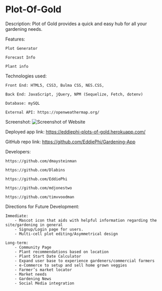 # Plot-Of-Gold


Description:
    Plot of Gold provides a quick and easy hub for all your gardening needs.

Features:

    Plot Generator

    Forecast Info

    Plant info

Technologies used:
    
    Front End: HTML5, CSS3, Bulma CSS, NES.CSS,
    
    Back End: JavaScript, jQuery, NPM (Sequelize, Fetch, dotenv)
    
    Database: mySQL
    
    External API: https://openweathermap.org/ 

Screenshot: ![Screenshot of Website](public/assets/screenshot.png)

Deployed app link: https://eddiephi-plots-of-gold.herokuapp.com/

GitHub repo link: https://github.com/EddiePhi/Gardening-App

Developers:

    https://github.com/dmaysteinman

    https://github.com/Dlabins
    
    https://github.com/EddiePhi

    https://github.com/mdjonestwo
    
    https://github.com/timvvoodman

Directions for Future Development:

    Immediate:
        - Mascot icon that aids with helpful information regarding the site/gardening in general
        - Signup/Login page for users.
        - Multi-cell plot editing/Asymmetrical design

    Long-term:
        - Community Page
        - Plant recommendations based on location
        - Plant Start Date Calculator
        - Expand user base to experience gardeners/commercial farmers
        - e-Commerce to setup and sell home grown veggies
        - Farmer’s market locator
        - Market needs
        - Gardening News
        - Social Media integration

